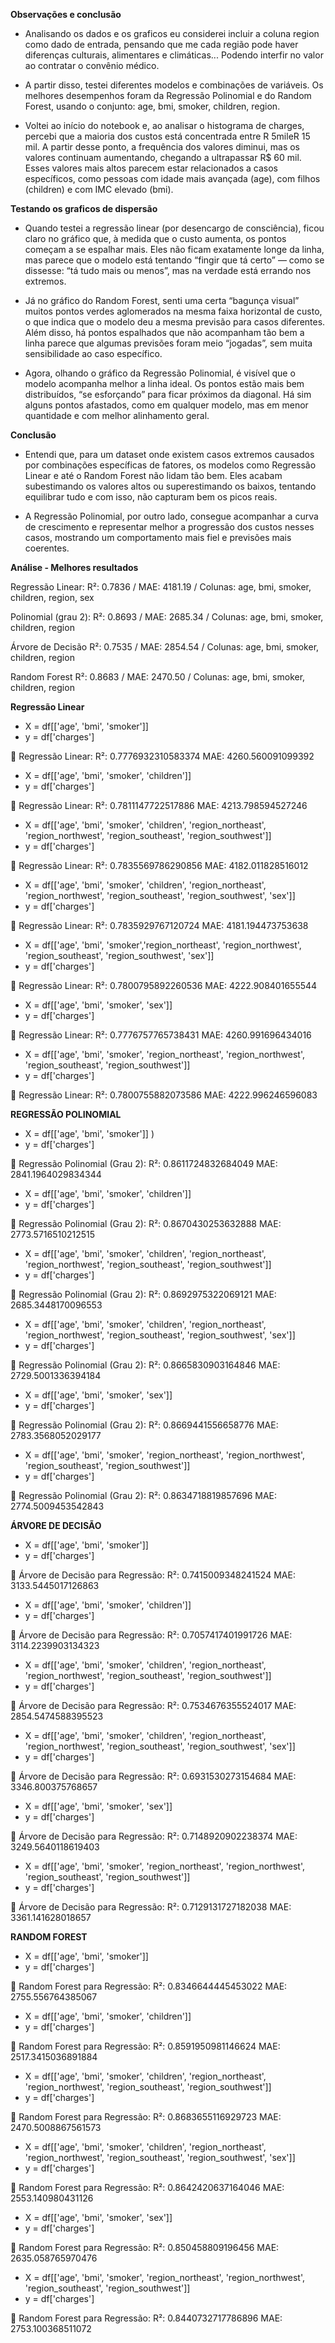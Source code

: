 **Observações e conclusão**

- Analisando os dados e os graficos eu considerei incluir a coluna region como dado de entrada, pensando que me cada região pode haver diferenças culturais, alimentares e climáticas... Podendo interfir no valor ao contratar o convênio médico.

- A partir disso, testei diferentes modelos e combinações de variáveis. Os melhores desempenhos foram da Regressão Polinomial e do Random Forest, usando o conjunto: age, bmi, smoker, children, region.

- Voltei ao início do notebook e, ao analisar o histograma de charges, percebi que a maioria dos custos está concentrada entre R 5mileR  15 mil. A partir desse ponto, a frequência dos valores diminui, mas os valores continuam aumentando, chegando a ultrapassar R$ 60 mil. Esses valores mais altos parecem estar relacionados a casos específicos, como pessoas com idade mais avançada (age), com filhos (children) e com IMC elevado (bmi).

**Testando os graficos de dispersão**

- Quando testei a regressão linear (por desencargo de consciência), ficou claro no gráfico que, à medida que o custo aumenta, os pontos começam a se espalhar mais. Eles não ficam exatamente longe da linha, mas parece que o modelo está tentando “fingir que tá certo” — como se dissesse: “tá tudo mais ou menos”, mas na verdade está errando nos extremos.

- Já no gráfico do Random Forest, senti uma certa “bagunça visual” muitos pontos verdes aglomerados na mesma faixa horizontal de custo, o que indica que o modelo deu a mesma previsão para casos diferentes. Além disso, há pontos espalhados que não acompanham tão bem a linha parece que algumas previsões foram meio “jogadas”, sem muita sensibilidade ao caso específico.

- Agora, olhando o gráfico da Regressão Polinomial, é visível que o modelo acompanha melhor a linha ideal. Os pontos estão mais bem distribuídos, “se esforçando” para ficar próximos da diagonal. Há sim alguns pontos afastados, como em qualquer modelo, mas em menor quantidade e com melhor alinhamento geral.

**Conclusão**

- Entendi que, para um dataset onde existem casos extremos causados por combinações específicas de fatores, os modelos como Regressão Linear e até o Random Forest não lidam tão bem. Eles acabam subestimando os valores altos ou superestimando os baixos, tentando equilibrar tudo e com isso, não capturam bem os picos reais.

- A Regressão Polinomial, por outro lado, consegue acompanhar a curva de crescimento e representar melhor a progressão dos custos nesses casos, mostrando um comportamento mais fiel e previsões mais coerentes.


**Análise - Melhores resultados**

Regressão Linear: R²: 0.7836 / MAE: 4181.19 / Colunas: age, bmi, smoker, children, region, sex

Polinomial (grau 2): R²: 0.8693 / MAE: 2685.34 / Colunas: age, bmi, smoker, children, region

Árvore de Decisão R²: 0.7535 / MAE: 2854.54 / Colunas: age, bmi, smoker, children, region

Random Forest R²: 0.8683 / MAE: 2470.50 / Colunas: age, bmi, smoker, children, region



     
**Regressão Linear**

- X = df[['age', 'bmi', 'smoker']]
- y = df['charges']

🔹 Regressão Linear: R²: 0.7776932310583374 MAE: 4260.560091099392

- X = df[['age', 'bmi', 'smoker', 'children']]
- y = df['charges']

🔹 Regressão Linear: R²: 0.7811147722517886 MAE: 4213.798594527246

- X = df[['age', 'bmi', 'smoker', 'children', 'region_northeast', 'region_northwest', 'region_southeast', 'region_southwest']]
- y = df['charges']

🔹 Regressão Linear: R²: 0.7835569786290856 MAE: 4182.011828516012

- X = df[['age', 'bmi', 'smoker', 'children', 'region_northeast', 'region_northwest', 'region_southeast', 'region_southwest', 'sex']]
- y = df['charges']

🔹 Regressão Linear: R²: 0.7835929767120724 MAE: 4181.194473753638

- X = df[['age', 'bmi', 'smoker','region_northeast', 'region_northwest', 'region_southeast', 'region_southwest', 'sex']]
- y = df['charges']

🔹 Regressão Linear: R²: 0.7800795892260536 MAE: 4222.908401655544

- X = df[['age', 'bmi', 'smoker', 'sex']]
- y = df['charges']

🔹 Regressão Linear: R²: 0.7776757765738431 MAE: 4260.991696434016

- X = df[['age', 'bmi', 'smoker', 'region_northeast', 'region_northwest', 'region_southeast', 'region_southwest']]
- y = df['charges']

🔹 Regressão Linear: R²: 0.7800755882073586 MAE: 4222.996246596083

**REGRESSÃO POLINOMIAL**

- X = df[['age', 'bmi', 'smoker']] )
- y = df['charges']

🔹 Regressão Polinomial (Grau 2): R²: 0.8611724832684049 MAE: 2841.1964029834344

- X = df[['age', 'bmi', 'smoker', 'children']]
- y = df['charges']

🔹 Regressão Polinomial (Grau 2): R²: 0.8670430253632888 MAE: 2773.5716510212515

- X = df[['age', 'bmi', 'smoker', 'children', 'region_northeast', 'region_northwest', 'region_southeast', 'region_southwest']]
- y = df['charges']

🔹 Regressão Polinomial (Grau 2): R²: 0.8692975322069121 MAE: 2685.3448170096553

- X = df[['age', 'bmi', 'smoker', 'children', 'region_northeast', 'region_northwest', 'region_southeast', 'region_southwest', 'sex']]
- y = df['charges']

🔹 Regressão Polinomial (Grau 2): R²: 0.8665830903164846 MAE: 2729.5001336394184

- X = df[['age', 'bmi', 'smoker', 'sex']]
- y = df['charges']

🔹 Regressão Polinomial (Grau 2): R²: 0.8669441556658776 MAE: 2783.3568052029177

- X = df[['age', 'bmi', 'smoker', 'region_northeast', 'region_northwest', 'region_southeast', 'region_southwest']]
- y = df['charges']

🔹 Regressão Polinomial (Grau 2): R²: 0.8634718819857696 MAE: 2774.5009453542843

**ÁRVORE DE DECISÃO**

- X = df[['age', 'bmi', 'smoker']]
- y = df['charges']

🔹 Árvore de Decisão para Regressão: R²: 0.7415009348241524 MAE: 3133.5445017126863

- X = df[['age', 'bmi', 'smoker', 'children']]
- y = df['charges']

🔹 Árvore de Decisão para Regressão: R²: 0.7057417401991726 MAE: 3114.2239903134323

- X = df[['age', 'bmi', 'smoker', 'children', 'region_northeast', 'region_northwest', 'region_southeast', 'region_southwest']]
- y = df['charges']

🔹 Árvore de Decisão para Regressão: R²: 0.7534676355524017 MAE: 2854.5474588395523

- X = df[['age', 'bmi', 'smoker', 'children', 'region_northeast', 'region_northwest', 'region_southeast', 'region_southwest', 'sex']]
- y = df['charges']

🔹 Árvore de Decisão para Regressão: R²: 0.6931530273154684 MAE: 3346.800375768657

- X = df[['age', 'bmi', 'smoker', 'sex']]
- y = df['charges']

🔹 Árvore de Decisão para Regressão: R²: 0.7148920902238374 MAE: 3249.5640118619403

- X = df[['age', 'bmi', 'smoker', 'region_northeast', 'region_northwest', 'region_southeast', 'region_southwest']]
- y = df['charges']

🔹 Árvore de Decisão para Regressão: R²: 0.7129131727182038 MAE: 3361.141628018657

**RANDOM FOREST**

- X = df[['age', 'bmi', 'smoker']]
- y = df['charges']

🔹 Random Forest para Regressão: R²: 0.8346644445453022 MAE: 2755.556764385067

- X = df[['age', 'bmi', 'smoker', 'children']]
- y = df['charges']

🔹 Random Forest para Regressão: R²: 0.8591950981146624 MAE: 2517.3415036891884

- X = df[['age', 'bmi', 'smoker', 'children', 'region_northeast', 'region_northwest', 'region_southeast', 'region_southwest']]
- y = df['charges']

🔹 Random Forest para Regressão: R²: 0.8683655116929723 MAE: 2470.5008867561573

- X = df[['age', 'bmi', 'smoker', 'children', 'region_northeast', 'region_northwest', 'region_southeast', 'region_southwest', 'sex']]
- y = df['charges']

🔹 Random Forest para Regressão: R²: 0.8642420637164046 MAE: 2553.140980431126

- X = df[['age', 'bmi', 'smoker', 'sex']]
- y = df['charges']

🔹 Random Forest para Regressão: R²: 0.850458809196456 MAE: 2635.058765970476

- X = df[['age', 'bmi', 'smoker', 'region_northeast', 'region_northwest', 'region_southeast', 'region_southwest']]
- y = df['charges']

🔹 Random Forest para Regressão: R²: 0.8440732717786896 MAE: 2753.100368511072
